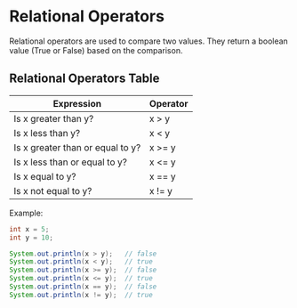 # Relational Operators

Relational operators are used to compare two values. They return a boolean value (True or False) based on the comparison.

## Relational Operators Table

| Expression                        | Operator |
|-----------------------------------|----------|
| Is x greater than y?              | x > y    |
| Is x less than y?                 | x < y    |
| Is x greater than or equal to y?  | x >= y   |
| Is x less than or equal to y?     | x <= y   |
| Is x equal to y?                  | x == y   |
| Is x not equal to y?              | x != y   |

Example:

```java
int x = 5;
int y = 10;

System.out.println(x > y);   // false
System.out.println(x < y);   // true
System.out.println(x >= y);  // false
System.out.println(x <= y);  // true
System.out.println(x == y);  // false
System.out.println(x != y);  // true
```
